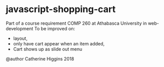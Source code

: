 # javascript-shopping-cart
Part of a course requirement COMP 260 at Athabasca University in web-development
To be improved on: 
- layout,
- only have cart appear when an item added, 
- Cart shows up as slide out menu


@author Catherine Higgins 2018

